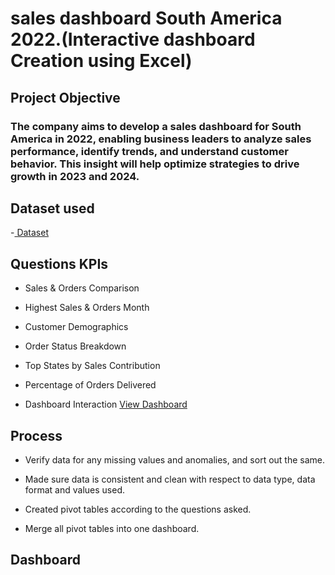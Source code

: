 <h1> sales dashboard South America 2022.(Interactive dashboard Creation using Excel)</h1>

<h2>Project Objective </h2>

<h3>The company aims to develop a sales dashboard for South America in 2022, enabling business leaders to analyze sales performance, identify trends, and understand customer behavior. This insight will help optimize strategies to drive growth in 2023 and 2024.</h3>

<h2> Dataset used </h2>
-<a href="https://github.com/SelvaTharsan/Data-Analysis-Dashboard/blob/main/START-Dashboard.xlsx"> Dataset </a>
<h2>Questions KPIs </h2>

- Sales & Orders Comparison<br>

- Highest Sales & Orders Month<br>

- Customer Demographics<br>

- Order Status Breakdown<br>

- Top States by Sales Contribution<br>

- Percentage of Orders Delivered<br>

- Dashboard Interaction <a href="https://github.com/SelvaTharsan/Data-Analysis-Dashboard/blob/main/Star.png">View Dashboard</a>

<h2> Process </h2>

- Verify data for any missing values and anomalies, and sort out the same.

- Made sure data is consistent and clean with respect to data type, data format and values used.

- Created pivot tables according to the questions asked.

- Merge all pivot tables into one dashboard.

<h2>Dashboard</h2>

